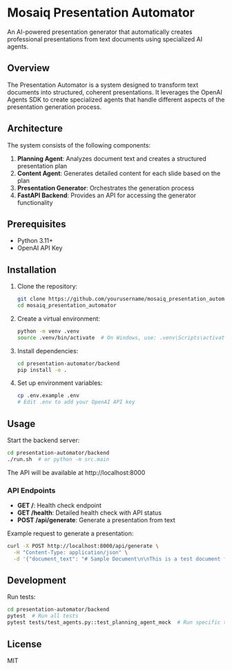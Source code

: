 # Mosaiq Presentation Automator

An AI-powered presentation generator that automatically creates professional presentations from text documents using specialized AI agents.

## Overview

The Presentation Automator is a system designed to transform text documents into structured, coherent presentations. It leverages the OpenAI Agents SDK to create specialized agents that handle different aspects of the presentation generation process.

## Architecture

The system consists of the following components:

1. **Planning Agent**: Analyzes document text and creates a structured presentation plan
2. **Content Agent**: Generates detailed content for each slide based on the plan
3. **Presentation Generator**: Orchestrates the generation process
4. **FastAPI Backend**: Provides an API for accessing the generator functionality

## Prerequisites

- Python 3.11+
- OpenAI API Key

## Installation

1. Clone the repository:
   ```bash
   git clone https://github.com/yourusername/mosaiq_presentation_automator.git
   cd mosaiq_presentation_automator
   ```

2. Create a virtual environment:
   ```bash
   python -m venv .venv
   source .venv/bin/activate  # On Windows, use: .venv\Scripts\activate
   ```

3. Install dependencies:
   ```bash
   cd presentation-automator/backend
   pip install -e .
   ```

4. Set up environment variables:
   ```bash
   cp .env.example .env
   # Edit .env to add your OpenAI API key
   ```

## Usage

Start the backend server:

```bash
cd presentation-automator/backend
./run.sh  # or python -m src.main
```

The API will be available at http://localhost:8000

### API Endpoints

- **GET /**: Health check endpoint
- **GET /health**: Detailed health check with API status
- **POST /api/generate**: Generate a presentation from text

Example request to generate a presentation:

```bash
curl -X POST http://localhost:8000/api/generate \
  -H "Content-Type: application/json" \
  -d '{"document_text": "# Sample Document\n\nThis is a test document for presentation generation."}'
```

## Development

Run tests:

```bash
cd presentation-automator/backend
pytest  # Run all tests
pytest tests/test_agents.py::test_planning_agent_mock  # Run specific tests
```

## License

MIT 
